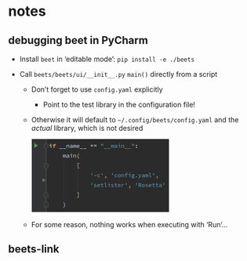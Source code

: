 # notes

## debugging beet in PyCharm

* Install `beet` in ‘editable mode’: `pip install -e ./beets`

* Call  `beets/beets/ui/__init__.py` `main()` directly from a script

  * Don’t forget to use `config.yaml` explicitly

    * Point to the test library in the configuration file!

  * Otherwise it will default to `~/.config/beets/config.yaml` and the *actual* library, which is not desired

    ![image-20200120205408117](.assets/image-20200120205408117.png)

  * For some reason, nothing works when executing with ‘Run’…


## beets-link




